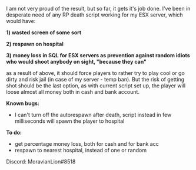 I am not very proud of the result, but so far, it gets it's job done. I've been in desperate need of any RP death script working for my ESX server, which would have:

**1) wasted screen of some sort**

**2) respawn on hospital**

**3) money loss in SQL for ESX servers as prevention against random idiots who would shoot anybody on sight, "because they can"**

  as a result of above, it should force players to rather try to play cool or go dirty and risk jail (in case of my server - temp ban). But the risk of getting shot should be the last option, as with current script set up, the player will loose almost all money both in cash and bank account.

**Known bugs:**

- I can't turn off the autorespawn after death, script instead in few milliseconds will spawn the player to hospital

**To do:**

- get percentage money loss, both for cash and for bank acc
- respawn to nearest hospital, instead of one or random


Discord: MoravianLion#8518

